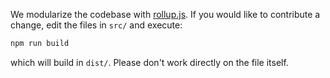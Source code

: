 We modularize the codebase with [rollup.js](http://rollupjs.org).  If you would like to contribute a change, edit the
files in `src/` and execute:

```bash
npm run build
```

which will build in `dist/`.  Please don't work directly on the file itself.
